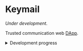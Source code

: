# Keymail 

*Under development.*

Trusted communication web [DApp](https://ethereum.stackexchange.com/questions/383/what-is-a-dapp).

<details>
  <summary>Development progress</summary>

  ## Basic features
  - [x] Account registration
  - [x] Send messages.
  - [x] Receive messages.
  - [x] Multi-account.
  - [ ] Session summary, show a slice of latest message.
  - [ ] Delete session(s).
  - [ ] Upload/replace new pre-keys
  - [ ] Send message without waiting last sending complete in same session. (Function is easy to implement, but need to save & show message sending progress.)
  - [ ] Setting pages.

  ## Edge case handling
  - [x] Truncate username when over length.
  - [ ] Interrupt registration process when user switch Ethereum Account.
  - [ ] Including current enviroment (Cryptobox/IndexedDBStore) for messages decryptions. (But what if user change network?)

  ## Enhancements/features
  - [x] Ethereum network/account detect.
  - [ ] Use [Bulma](https://github.com/jgthms/bulma) (CSS framework)
  - [ ] Delete account
  - [ ] Delete (selected) message(s).
  - [ ] Import/export account
  - [ ] Cache loaded session messages. (Be careful for memory usage.) (*IndexedDB seems fast enough.*)
</details>
